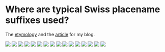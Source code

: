 # Where are typical Swiss placename suffixes used?

The [etymology](https://www.aargauerzeitung.ch/aargau/freiamt/fast-alle-freiamter-ortsnamen-sind-alemannisch-was-es-mit-ikon-und-wil-auf-sich-hat-ld.1526719) and the [article](https://roaldin.ch/plaatsikon) for my blog.

![](au_277.svg)
![](bach_94.svg)
![](berg_115.svg)
![](bur_36.svg)
![](dorf_69.svg)
![](heim_23.svg)
![](hof_38.svg)
![](ikon_85.svg)
![](ingen_145.svg)
![](rüti_11.svg)
![](schwand_14.svg)
![](stat_6.svg)
![](stetten_18.svg)
![](tal_47.svg)
![](wang_21.svg)
![](wil_283.svg)
